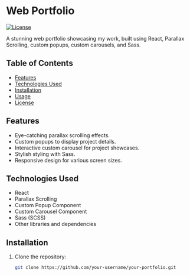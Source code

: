 # Web Portfolio

[![License](https://img.shields.io/badge/license-MIT-blue.svg)](https://opensource.org/licenses/MIT)

A stunning web portfolio showcasing my work, built using React, Parallax Scrolling, custom popups, custom carousels, and Sass.

## Table of Contents

- [Features](#features)
- [Technologies Used](#technologies-used)
- [Installation](#installation)
- [Usage](#usage)
- [License](#license)



## Features

- Eye-catching parallax scrolling effects.
- Custom popups to display project details.
- Interactive custom carousel for project showcases.
- Stylish styling with Sass.
- Responsive design for various screen sizes.

## Technologies Used

- React
- Parallax Scrolling
- Custom Popup Component
- Custom Carousel Component
- Sass (SCSS)
- Other libraries and dependencies

## Installation

1. Clone the repository:

   ```bash
   git clone https://github.com/your-username/your-portfolio.git
